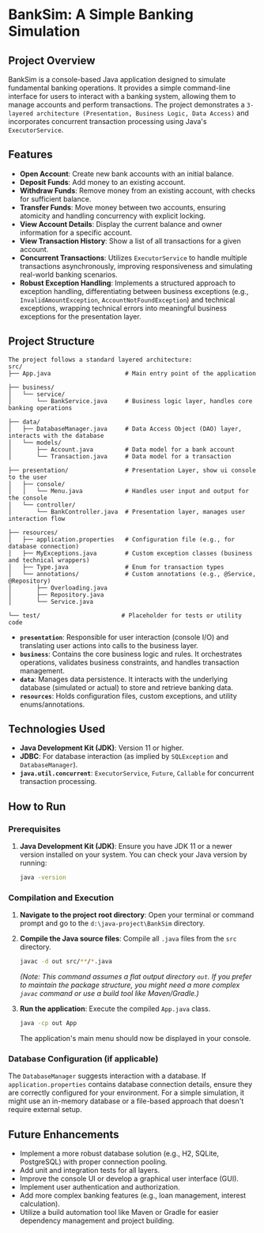 # BankSim: A Simple Banking Simulation

## Project Overview

BankSim is a console-based Java application designed to simulate fundamental banking operations. It provides a simple command-line interface for users to interact with a banking system, allowing them to manage accounts and perform transactions. The project demonstrates a `3-layered architecture (Presentation, Business Logic, Data Access)` and incorporates concurrent transaction processing using Java's `ExecutorService`.

## Features

*   **Open Account**: Create new bank accounts with an initial balance.
*   **Deposit Funds**: Add money to an existing account.
*   **Withdraw Funds**: Remove money from an existing account, with checks for sufficient balance.
*   **Transfer Funds**: Move money between two accounts, ensuring atomicity and handling concurrency with explicit locking.
*   **View Account Details**: Display the current balance and owner information for a specific account.
*   **View Transaction History**: Show a list of all transactions for a given account.
*   **Concurrent Transactions**: Utilizes `ExecutorService` to handle multiple transactions asynchronously, improving responsiveness and simulating real-world banking scenarios.
*   **Robust Exception Handling**: Implements a structured approach to exception handling, differentiating between business exceptions (e.g., `InvalidAmountException`, `AccountNotFoundException`) and technical exceptions, wrapping technical errors into meaningful business exceptions for the presentation layer.

## Project Structure
```text
The project follows a standard layered architecture:
src/
├── App.java                     # Main entry point of the application

├── business/
│   └── service/
│       └── BankService.java     # Business logic layer, handles core banking operations

├── data/
│   ├── DatabaseManager.java     # Data Access Object (DAO) layer, interacts with the database
│   └── models/
│       ├── Account.java         # Data model for a bank account
│       └── Transaction.java     # Data model for a transaction

├── presentation/                # Presentation Layer, show ui console to the user
│   ├── console/
│   │   └── Menu.java            # Handles user input and output for the console
│   └── controller/
│       └── BankController.java  # Presentation layer, manages user interaction flow

├── resources/
│   ├── application.properties   # Configuration file (e.g., for database connection)
│   ├── MyExceptions.java        # Custom exception classes (business and technical wrappers)
│   ├── Type.java                # Enum for transaction types
│   └── annotations/             # Custom annotations (e.g., @Service, @Repository)
│       ├── Overloading.java
│       ├── Repository.java
│       └── Service.java

└── test/                       # Placeholder for tests or utility code
```

*   **`presentation`**: Responsible for user interaction (console I/O) and translating user actions into calls to the business layer.
*   **`business`**: Contains the core business logic and rules. It orchestrates operations, validates business constraints, and handles transaction management.
*   **`data`**: Manages data persistence. It interacts with the underlying database (simulated or actual) to store and retrieve banking data.
*   **`resources`**: Holds configuration files, custom exceptions, and utility enums/annotations.

## Technologies Used

*   **Java Development Kit (JDK)**: Version 11 or higher.
*   **JDBC**: For database interaction (as implied by `SQLException` and `DatabaseManager`).
*   **`java.util.concurrent`**: `ExecutorService`, `Future`, `Callable` for concurrent transaction processing.

## How to Run

### Prerequisites

1.  **Java Development Kit (JDK)**: Ensure you have JDK 11 or a newer version installed on your system.
    You can check your Java version by running:
    ```bash
    java -version
    ```

### Compilation and Execution

1.  **Navigate to the project root directory**:
    Open your terminal or command prompt and go to the `d:\java-project\BankSim` directory.

2.  **Compile the Java source files**:
    Compile all `.java` files from the `src` directory.
    ```bash
    javac -d out src/**/*.java
    ```
    *(Note: This command assumes a flat output directory `out`. If you prefer to maintain the package structure, you might need a more complex `javac` command or use a build tool like Maven/Gradle.)*

3.  **Run the application**:
    Execute the compiled `App.java` class.
    ```bash
    java -cp out App
    ```

    The application's main menu should now be displayed in your console.

### Database Configuration (if applicable)

The `DatabaseManager` suggests interaction with a database. If `application.properties` contains database connection details, ensure they are correctly configured for your environment. For a simple simulation, it might use an in-memory database or a file-based approach that doesn't require external setup.

## Future Enhancements

*   Implement a more robust database solution (e.g., H2, SQLite, PostgreSQL) with proper connection pooling.
*   Add unit and integration tests for all layers.
*   Improve the console UI or develop a graphical user interface (GUI).
*   Implement user authentication and authorization.
*   Add more complex banking features (e.g., loan management, interest calculation).
*   Utilize a build automation tool like Maven or Gradle for easier dependency management and project building.
